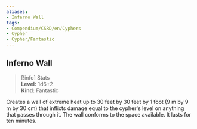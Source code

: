 ```yaml
---
aliases:
- Inferno Wall
tags:
- Compendium/CSRD/en/Cyphers
- Cypher
- Cypher/Fantastic
---
```


  
## Inferno Wall  
>[!info] Stats  
> **Level:** 1d6+2  
> **Kind:** Fantastic
  
Creates a wall of extreme heat up to 30 feet by 30 feet by 1 foot (9 m by 9 m by 30 cm) that inflicts damage equal to the cypher's level on anything that passes through it. The wall conforms to the space available. It lasts for ten minutes.